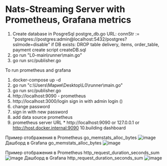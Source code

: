 ﻿# Nats-Streaming Server with Prometheus, Grafana metrics
1. Create database in PosgreSql
postgre_db.go 
URL: connStr := "postgres://postgres:admin@localhost:5432/postgres?sslmode=disable" 
if DB exists: DROP table delivery, items, order_table, payment
create script createDB.sql
2. go run "L0-main\runner\main.go"
3. go run src/publisher.go

To run prometheus and grafana
1. docker-compose up -d
2. go run "c:\Users\Мария\Desktop\L0\runner\main.go"
3. go run src/publisher.go
4. http://localhost:9090 - prometheus
5. http://localhost:3000/login sign in with admin login  ()
6. change password
7. sign in with new password
8. add data source prometheus
9. prometheus server URL * http://localhost:9090 or 127.0.0.1 or http://host.docker.internal:9090 
10.building dashboard

Пример отображения в Prometheus go_memstats_alloc_bytes
 ![image](https://github.com/ernsterfickfacker/NatsStreamingServer_PrometheusGrafana/assets/93219479/c56355e9-d8d4-43ef-bbec-7d1cde55ae61)
Дашборд в Grafana go_memstats_alloc_bytes
![image](https://github.com/ernsterfickfacker/NatsStreamingServer_PrometheusGrafana/assets/93219479/880cbf14-eb8f-47c1-82b2-b181922d5787)

Пример отображения в Prometheus http_request_duration_seconds_sum 
![image](https://github.com/ernsterfickfacker/NatsStreamingServer_PrometheusGrafana/assets/93219479/e4c7d1f0-5529-47d2-a26f-591c72f946df)
Дашборд в Grafana http_request_duration_seconds_sum 
![image](https://github.com/ernsterfickfacker/NatsStreamingServer_PrometheusGrafana/assets/93219479/f3ce3950-1577-4b2e-aea8-00f01b4125e7)




